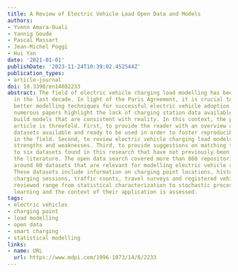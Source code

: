 ```yaml
---
title: A Review of Electric Vehicle Load Open Data and Models
authors:
- Yvenn Amara-Ouali
- Yannig Goude
- Pascal Massart
- Jean-Michel Poggi
- Hui Yan
date: '2021-01-01'
publishDate: '2023-11-24T10:39:02.452544Z'
publication_types:
- article-journal
doi: 10.3390/en14082233
abstract: The field of electric vehicle charging load modelling has been growing rapidly
  in the last decade. In light of the Paris Agreement, it is crucial to keep encouraging
  better modelling techniques for successful electric vehicle adoption. Additionally,
  numerous papers highlight the lack of charging station data available in order to
  build models that are consistent with reality. In this context, the purpose of this
  article is threefold. First, to provide the reader with an overview of the open
  datasets available and ready to be used in order to foster reproducible research
  in the field. Second, to review electric vehicle charging load models with their
  strengths and weaknesses. Third, to provide suggestions on matching the models reviewed
  to six datasets found in this research that have not previously been explored in
  the literature. The open data search covered more than 860 repositories and yielded
  around 60 datasets that are relevant for modelling electric vehicle charging load.
  These datasets include information on charging point locations, historical and real-time
  charging sessions, traffic counts, travel surveys and registered vehicles. The models
  reviewed range from statistical characterization to stochastic processes and machine
  learning and the context of their application is assessed.
tags:
- electric vehicles
- charging point
- load modelling
- open data
- smart charging
- statistical modelling
links:
- name: URL
  url: https://www.mdpi.com/1996-1073/14/8/2233
---
```

